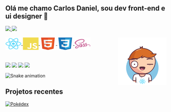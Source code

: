 ## Olá me chamo Carlos Daniel, sou dev front-end e ui designer 👋

<div>
  <a href="https://github.com/carlosdancr">
  <img height="160em" src="https://github-readme-stats.vercel.app/api?username=carlosdancr&show_icons=true&theme=react&include_all_commits=true&count_private=true&border_radius=8&hide_border=true&bg_color=2D333B"/>
  <img height="160em" src="https://github-readme-stats.vercel.app/api/top-langs/?username=carlosdancr&layout=compact&langs_count=7&theme=react&border_radius=8&hide_border=true&bg_color=2D333B"/>
</div>
  
<div style="display: inline_block"><br>
 <img align="center" alt="React" height="40" width="50" src="https://raw.githubusercontent.com/devicons/devicon/master/icons/react/react-original.svg">
 <img align="center" alt="Js" height="40" width="50" src="https://raw.githubusercontent.com/devicons/devicon/master/icons/javascript/javascript-plain.svg">
 <img align="center" alt="HTML" height="40" width="50" src="https://raw.githubusercontent.com/devicons/devicon/master/icons/html5/html5-original.svg">
 <img align="center" alt="CSS" height="40" width="50" src="https://raw.githubusercontent.com/devicons/devicon/master/icons/css3/css3-original.svg">
 <img align="center" alt="SASS" height="40" width="50" src="https://raw.githubusercontent.com/devicons/devicon/master/icons/sass/sass-original.svg">
 <img align="right" alt="carlosdancr-pic" height="150" src="https://raw.githubusercontent.com/carlosdancr/carlosdancr/6f58213ea4d422da67c4cbd5a13d457cc9627b52/bighead.svg">
</div>
 
#

<div> 
 <a href="https://www.linkedin.com/in/carlosdancr/"><img src="https://img.shields.io/badge/LinkedIn-0077B5?style=for-the-badge&logo=linkedin&logoColor=white"></a>
 <a href="https://t.me/carlosdancr"><img src="https://img.shields.io/badge/Telegram-2CA5E0?style=for-the-badge&logo=telegram&logoColor=white"></a>
 <a href = "mailto:carlosdandeveloper@gmail.com"><img src="https://img.shields.io/badge/Gmail-D14836?style=for-the-badge&logo=gmail&logoColor=white"></a>
 <a href="https://instagram.com/carlosdancr"><img src="https://img.shields.io/badge/-Instagram-%23E4405F?style=for-the-badge&logo=instagram&logoColor=white"></a>
</div>
    
![Snake animation](https://github.com/carlosdancr/carlosdancr/blob/output/github-contribution-grid-snake.svg)
  
## Projetos recentes
[![Pokédex](https://github-readme-stats.vercel.app/api/pin/?username=carlosdancr&repo=pokedex&theme=react)](https://github.com/carlosdancr/pokedex)

 

